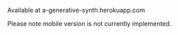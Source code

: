 Available at a-generative-synth.herokuapp.com

Please note mobile version is not currently implemented.
